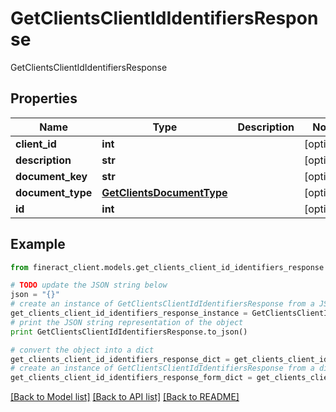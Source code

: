 # GetClientsClientIdIdentifiersResponse

GetClientsClientIdIdentifiersResponse

## Properties

Name | Type | Description | Notes
------------ | ------------- | ------------- | -------------
**client_id** | **int** |  | [optional] 
**description** | **str** |  | [optional] 
**document_key** | **str** |  | [optional] 
**document_type** | [**GetClientsDocumentType**](GetClientsDocumentType.md) |  | [optional] 
**id** | **int** |  | [optional] 

## Example

```python
from fineract_client.models.get_clients_client_id_identifiers_response import GetClientsClientIdIdentifiersResponse

# TODO update the JSON string below
json = "{}"
# create an instance of GetClientsClientIdIdentifiersResponse from a JSON string
get_clients_client_id_identifiers_response_instance = GetClientsClientIdIdentifiersResponse.from_json(json)
# print the JSON string representation of the object
print GetClientsClientIdIdentifiersResponse.to_json()

# convert the object into a dict
get_clients_client_id_identifiers_response_dict = get_clients_client_id_identifiers_response_instance.to_dict()
# create an instance of GetClientsClientIdIdentifiersResponse from a dict
get_clients_client_id_identifiers_response_form_dict = get_clients_client_id_identifiers_response.from_dict(get_clients_client_id_identifiers_response_dict)
```
[[Back to Model list]](../README.md#documentation-for-models) [[Back to API list]](../README.md#documentation-for-api-endpoints) [[Back to README]](../README.md)


